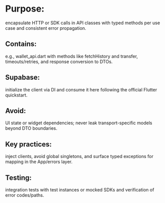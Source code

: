 # Purpose: 
encapsulate HTTP or SDK calls in API classes with typed methods per use case and consistent error propagation.

## Contains: 
e.g., wallet_api.dart with methods like fetchHistory and transfer, timeouts/retries, and response conversion to DTOs.

## Supabase: 
initialize the client via DI and consume it here following the official Flutter quickstart.

## Avoid: 
UI state or widget dependencies; never leak transport-specific models beyond DTO boundaries.

## Key practices: 
inject clients, avoid global singletons, and surface typed exceptions for mapping in the App/errors layer.

## Testing: 
integration tests with test instances or mocked SDKs and verification of error codes/paths.
​
